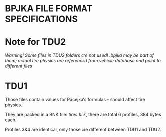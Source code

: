 BPJKA FILE FORMAT SPECIFICATIONS
================================

# Note for TDU2
*Warning! Some files in TDU2 folders are not used! .bpjka may be part of them; actual tire physics are referenced from vehicle database and point to different files*

# TDU1
Those files contain values for Pacejka's formulas - should affect tire physics.

They are packed in a BNK file: *tires.bnk*, there are total 6 profiles, 384 bytes each.

Profiles 3&4 are identical, only those are different between TDU1 and TDU2.

